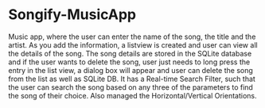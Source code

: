 # Songify-MusicApp

Music app, where the user can enter the name of the song, the title and the artist.
As you add the information, a listview is created and user can view all the details of the song. The song
details are stored in the SQLite database and if the user wants to delete the song, user just needs to long
press the entry in the list view, a dialog box will appear and user can delete the song from the list as well
as SQLite DB. It has a Real-time Search Filter, such that the user can search the song based on any three
of the parameters to find the song of their choice. Also managed the Horizontal/Vertical Orientations.
